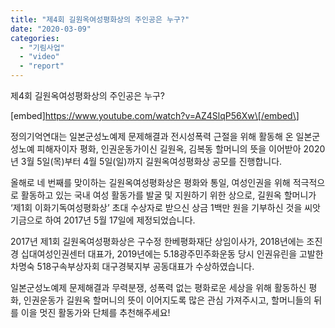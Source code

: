 ```yaml
---
title: "제4회 길원옥여성평화상의 주인공은 누구?"
date: "2020-03-09"
categories: 
  - "기림사업"
  - "video"
  - "report"
---
```


제4회 길원옥여성평화상의 주인공은 누구?

\[embed\]https://www.youtube.com/watch?v=AZ4SlqP56Xw\[/embed\]

정의기억연대는 일본군성노예제 문제해결과 전시성폭력 근절을 위해 활동해 온 일본군성노예 피해자이자 평화, 인권운동가이신 길원옥, 김복동 할머니의 뜻을 이어받아 2020년 3월 5일(목)부터 4월 5일(일)까지 길원옥여성평화상 공모를 진행합니다.

올해로 네 번째를 맞이하는 길원옥여성평화상은 평화와 통일, 여성인권을 위해 적극적으로 활동하고 있는 국내 여성 활동가를 발굴 및 지원하기 위한 상으로, 길원옥 할머니가 ‘제1회 이화기독여성평화상’ 초대 수상자로 받으신 상금 1백만 원을 기부하신 것을 씨앗기금으로 하여 2017년 5월 17일에 제정되었습니다.

2017년 제1회 길원옥여성평화상은 구수정 한베평화재단 상임이사가, 2018년에는 조진경 십대여성인권센터 대표가, 2019년에는 5.18광주민주화운동 당시 인권유린을 고발한 차명숙 518구속부상자회 대구경북지부 공동대표가 수상하였습니다.

일본군성노예제 문제해결과 무력분쟁, 성폭력 없는 평화로운 세상을 위해 활동하신 평화, 인권운동가 길원옥 할머니의 뜻이 이어지도록 많은 관심 가져주시고, 할머니들의 뒤를 이을 멋진 활동가와 단체를 추천해주세요!
